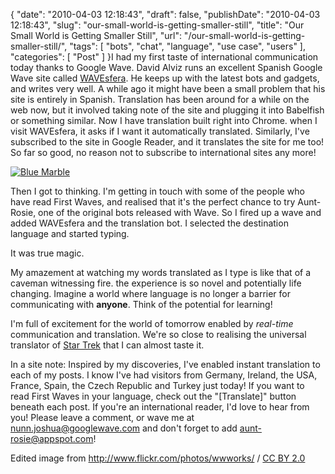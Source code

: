 {
    "date": "2010-04-03 12:18:43",
    "draft": false,
    "publishDate": "2010-04-03 12:18:43",
    "slug": "our-small-world-is-getting-smaller-still",
    "title": "Our Small World is Getting Smaller Still",
    "url": "\/our-small-world-is-getting-smaller-still\/",
    "tags": [
        "bots",
        "chat",
        "language",
        "use case",
        "users"
    ],
    "categories": [
        "Post"
    ]
}I had my first taste of international communication today thanks to
Google Wave. David Alviz runs an excellent Spanish Google Wave site
called [WAVEsfera](http://www.wavesfera.com/). He keeps up with the
latest bots and gadgets, and writes very well. A while ago it might have
been a small problem that his site is entirely in Spanish. Translation
has been around for a while on the web now, but it involved taking note
of the site and plugging it into Babelfish or something similar. Now I
have translation built right into Chrome. when I visit WAVEsfera, it
asks if I want it automatically translated. Similarly, I've subscribed
to the site in Google Reader, and it translates the site for me too! So
far so good, no reason not to subscribe to international sites any more!

[![Blue
Marble](//farm3.static.flickr.com/2084/2222523486_5e1894e314.jpg)](http://www.flickr.com/photos/wwworks/2222523486/)

Then I got to thinking. I'm getting in touch with some of the people who
have read First Waves, and realised that it's the perfect chance to try
Aunt-Rosie, one of the original bots released with Wave. So I fired up a
wave and added WAVEsfera and the translation bot. I selected the
destination language and started typing.

It was true magic.

My amazement at watching my words translated as I type is like that of a
caveman witnessing fire. the experience is so novel and potentially life
changing. Imagine a world where language is no longer a barrier for
communicating with **anyone**. Think of the potential for learning!

I'm full of excitement for the world of tomorrow enabled by *real-time*
communication and translation. We're so close to realising the universal
translator of [Star
Trek](http://en.wikipedia.org/wiki/Universal_translator#Star_Trek) that
I can almost taste it.

In a site note: Inspired by my discoveries, I've enabled instant
translation to each of my posts. I know I've had visitors from Germany,
Ireland, the USA, France, Spain, the Czech Republic and Turkey just
today! If you want to read First Waves in your language, check out the
"\[Translate\]" button beneath each post. If you're an international
reader, I'd love to hear from you! Please leave a comment, or wave me at
nunn.joshua@googlewave.com and don't forget to add
aunt-rosie@appspot.com!

Edited image from <span cc="http://creativecommons.org/ns#"
about="http://www.flickr.com/photos/wwworks/2222523486/"><http://www.flickr.com/photos/wwworks/>
/ [CC BY 2.0](http://creativecommons.org/licenses/by/2.0/)</span>
